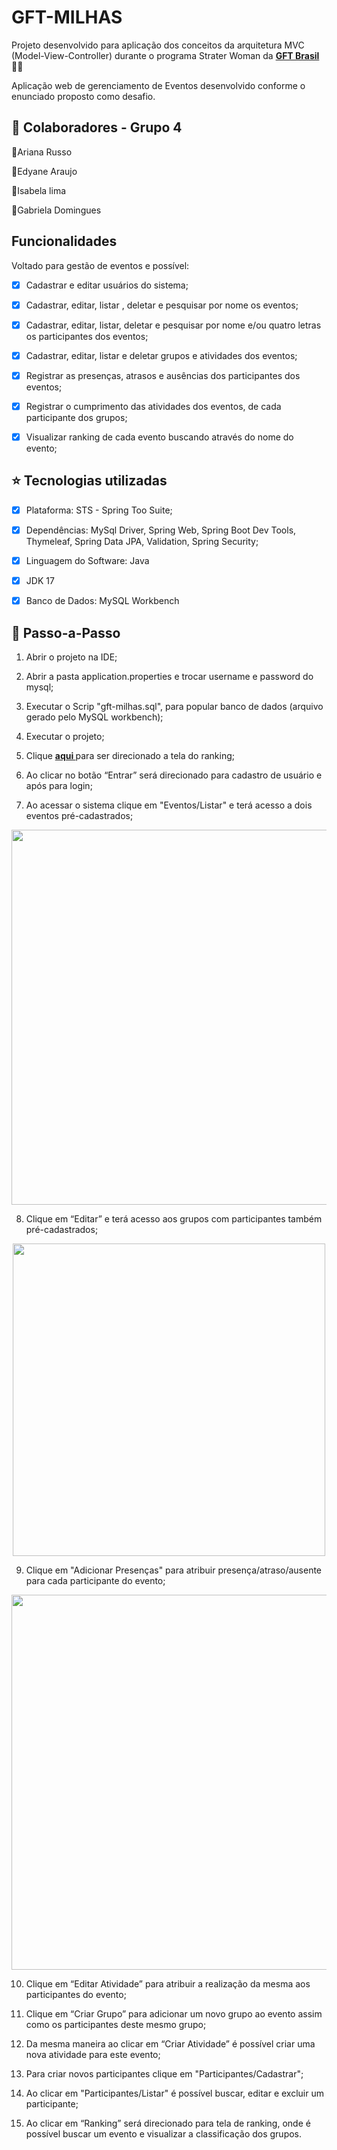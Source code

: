<h1>
GFT-MILHAS
</h1>

<p>Projeto desenvolvido para aplicação dos conceitos da arquitetura MVC (Model-View-Controller) durante o programa Strater Woman da 
<strong> <a href="https://www.gft.com/br/pt">GFT Brasil</a></strong> 🧡💛</p>

<p>Aplicação web de gerenciamento de Eventos desenvolvido conforme o enunciado proposto como desafio.</p>

<h2> 🤝 Colaboradores - Grupo 4</h2>

🔹Ariana Russo

🔹Edyane Araujo

🔹Isabela lima

🔹Gabriela Domingues


<h2>Funcionalidades</h2>

<p>Voltado para gestão de eventos e possível: </p>

- [x] Cadastrar e editar usuários do sistema;

- [x] Cadastrar, editar, listar , deletar e pesquisar por nome os eventos;

- [x] Cadastrar, editar, listar, deletar e pesquisar por nome e/ou quatro letras os participantes dos eventos;

- [x] Cadastrar, editar, listar e deletar grupos e atividades dos eventos;

- [x] Registrar as presenças, atrasos e ausências dos participantes dos eventos;

- [x] Registrar o cumprimento das atividades dos eventos, de cada participante dos grupos;

- [x] Visualizar ranking de cada evento buscando através do nome do evento;

<h2> ⭐️ Tecnologias utilizadas </h2>

- [x] Plataforma: STS - Spring Too Suite;

- [x] Dependências: MySql Driver, Spring Web, Spring Boot Dev Tools, Thymeleaf, Spring Data JPA, Validation, Spring Security;

- [x] Linguagem do Software: Java

- [x] JDK 17

- [x] Banco de Dados: MySQL Workbench

<h2> 👣 Passo-a-Passo</h2>

1. Abrir o projeto na IDE;

2. Abrir a pasta application.properties e trocar username e password do mysql;

3. Executar o Scrip "gft-milhas.sql", para popular banco de dados (arquivo gerado pelo MySQL workbench);

4. Executar o projeto;

5. Clique <strong> <a href="http://localhost:8080/ranking"> aqui </a></strong> para ser direcionado a tela do ranking;

6. Ao clicar no botão “Entrar” será direcionado para cadastro de usuário e após para login;

7. Ao acessar o sistema clique em "Eventos/Listar" e terá acesso a dois eventos pré-cadastrados;

<div align="center">
<img src="https://user-images.githubusercontent.com/86799658/199483223-b690497e-0ca6-40f2-bb57-b965f9592d86.png" width="600px"/>
</div>

8. Clique em “Editar” e terá acesso aos grupos com participantes também pré-cadastrados;

<div align="center">
<img src="https://user-images.githubusercontent.com/86799658/199483245-8eeba2a4-0db7-439b-b48d-7d4fbe5cbf1a.png" width="500px"/>
</div>

9. Clique em "Adicionar Presenças" para atribuir presença/atraso/ausente para cada participante do evento;

<div align="center">
<img src="https://user-images.githubusercontent.com/86799658/199483440-d203bb6c-131a-4a57-9d58-11149cf0db1b.png" width="600px"/>
</div>

10. Clique em “Editar Atividade” para atribuir a realização da mesma aos participantes do evento;

11. Clique em “Criar Grupo” para adicionar um novo grupo ao evento assim como os participantes deste mesmo grupo;

12. Da mesma maneira ao clicar em “Criar Atividade” é possível criar uma nova atividade para este evento;

13. Para criar novos participantes clique em "Participantes/Cadastrar";

14. Ao clicar em "Participantes/Listar" é possível buscar, editar e excluir um participante;

15. Ao clicar em “Ranking” será direcionado para tela de ranking, onde é possível buscar um evento e visualizar a classificação dos grupos.




